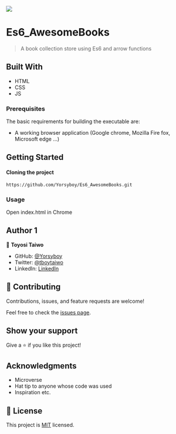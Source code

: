![](https://img.shields.io/badge/Microverse-blueviolet)

# Es6_AwesomeBooks
> A book collection store using Es6 and arrow functions

## Built With
- HTML
- CSS
- JS

<!-- ## Live Demo -->

### Prerequisites
The basic requirements for building the executable are:
* A working browser application (Google chrome, Mozilla Fire fox, Microsoft edge ...)

## Getting Started

#### Cloning the project
```
https://github.com/Yorsyboy/Es6_AwesomeBooks.git
```

### Usage

Open index.html in Chrome

## Author 1

👤 **Toyosi Taiwo**

- GitHub: [@Yorsyboy](https://github.com/Yorsyboy)
- Twitter: [@tboytaiwo](https://twitter.com/Tboytaiwo)
- LinkedIn: [LinkedIn](https://linkedin.com/in/taiwo-toyosi)

## 🤝 Contributing

Contributions, issues, and feature requests are welcome!

Feel free to check the [issues page](../../issues/).

## Show your support

Give a ⭐️ if you like this project!

## Acknowledgments

- Microverse
- Hat tip to anyone whose code was used
- Inspiration etc.

## 📝 License

This project is [MIT](./MIT.md) licensed.